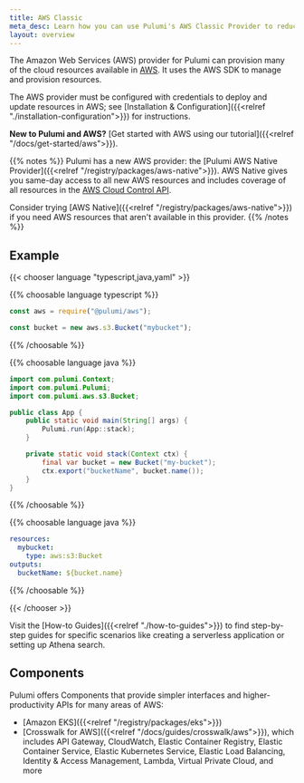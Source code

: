 ```yaml
---
title: AWS Classic
meta_desc: Learn how you can use Pulumi's AWS Classic Provider to reduce the complexity of provisioning and managing resources on AWS.
layout: overview
---
```


The Amazon Web Services (AWS) provider for Pulumi can provision many of the cloud resources available in [AWS](https://aws.amazon.com/). It uses the AWS SDK to manage and provision resources.

The AWS provider must be configured with credentials to deploy and update resources in AWS; see [Installation & Configuration]({{<relref "./installation-configuration">}}) for instructions.

**New to Pulumi and AWS?** [Get started with AWS using our tutorial]({{<relref "/docs/get-started/aws">}}).

{{% notes %}}
Pulumi has a new AWS provider: the [Pulumi AWS Native Provider]({{<relref "/registry/packages/aws-native">}}). AWS Native gives you same-day access to all new AWS resources and includes coverage of all resources in the [AWS Cloud Control API](https://aws.amazon.com/blogs/aws/announcing-aws-cloud-control-api/).

Consider trying [AWS Native]({{<relref "/registry/packages/aws-native">}}) if you need AWS resources that aren't available in this provider.
{{% /notes %}}

## Example

{{< chooser language "typescript,java,yaml" >}}

{{% choosable language typescript %}}

```typescript
const aws = require("@pulumi/aws");

const bucket = new aws.s3.Bucket("mybucket");
```

{{% /choosable %}}

{{% choosable language java %}}

```java
import com.pulumi.Context;
import com.pulumi.Pulumi;
import com.pulumi.aws.s3.Bucket;

public class App {
    public static void main(String[] args) {
        Pulumi.run(App::stack);
    }

    private static void stack(Context ctx) {
        final var bucket = new Bucket("my-bucket");
		ctx.export("bucketName", bucket.name());
	}
}
```

{{% /choosable %}}

{{% choosable language java %}}

```yaml
resources:
  mybucket:
    type: aws:s3:Bucket
outputs:
  bucketName: ${bucket.name}
```

{{% /choosable %}}

{{< /chooser >}}

Visit the [How-to Guides]({{<relref "./how-to-guides">}}) to find step-by-step guides for specific scenarios like creating a serverless application or setting up Athena search.

## Components

Pulumi offers Components that provide simpler interfaces and higher-productivity APIs for many areas of AWS:

* [Amazon EKS]({{<relref "/registry/packages/eks">}})
* [Crosswalk for AWS]({{<relref "/docs/guides/crosswalk/aws">}}), which includes API Gateway, CloudWatch, Elastic Container Registry, Elastic Container Service, Elastic Kubernetes Service, Elastic Load Balancing, Identity & Access Management, Lambda, Virtual Private Cloud, and more
